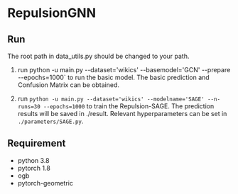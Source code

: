 # RepulsionGNN

## Run
The root path in data_utils.py should be changed to your path.

1. run python -u main.py --dataset='wikics' --basemodel='GCN' --prepare --epochs=1000` to run the basic model. The basic prediction and Confusion Matrix can be obtained.

2. run `python -u main.py --dataset='wikics' --modelname='SAGE' --n-runs=30 --epochs=1000` to train the Repulsion-SAGE. The prediction results will be saved in ./result.
Relevant hyperparameters can be set in `./parameters/SAGE.py`.
## Requirement
* python 3.8
* pytorch 1.8
* ogb
* pytorch-geometric
